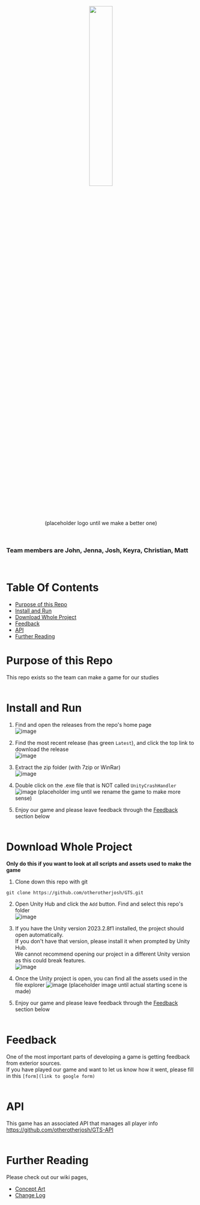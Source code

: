 <p align="center" width="100%">
  <img width="35%" src="https://github.com/otherotherjosh/GTS/assets/127159745/e54a3adb-7b0d-4cf5-a0cf-00d9ec279e8d"> <br/>
  (placeholder logo until we make a better one)
</p>
<br/>

### Team members are John, Jenna, Josh, Keyra, Christian, Matt
<br/>

# Table Of Contents
- [Purpose of this Repo](#purpose-of-this-repo)
- [Install and Run](#install-and-run)
- [Download Whole Project](#download-whole-project)
- [Feedback](#feedback)
- [API](#api)
- [Further Reading](#further-reading)


# Purpose of this Repo
This repo exists so the team can make a game for our studies 
<br/><br/>

# Install and Run
1. Find and open the releases from the repo's home page <br/>
![image](https://github.com/otherotherjosh/GTS/assets/127159745/5061560b-ab15-497c-b9eb-bed54a492be3)

2. Find the most recent release (has green `Latest`), and click the top link to download the release <br/>
![image](https://github.com/otherotherjosh/GTS/assets/127159745/a9ac4732-a807-4c75-9d23-383a92baae4c)

3. Extract the zip folder (with 7zip or WinRar) <br/>
![image](https://github.com/otherotherjosh/GTS/assets/127159745/4a0bf412-9703-4cd3-b25f-9b0bb39f2a1f)

4. Double click on the .exe file that is NOT called `UnityCrashHandler` <br/>
![image](https://github.com/otherotherjosh/GTS/assets/127159745/afa498cd-dece-4e4f-9491-4391414f87b6) (placeholder img until we rename the game to make more sense)

5. Enjoy our game and please leave feedback through the [Feedback](#feedback) section below
<br/><br/>

# Download Whole Project
**Only do this if you want to look at all scripts and assets used to make the game**
1. Clone down this repo with git
```
git clone https://github.com/otherotherjosh/GTS.git
```

2. Open Unity Hub and click the `Add` button. Find and select this repo's folder <br/>
![image](https://github.com/otherotherjosh/GTS/assets/127159745/9da4a37e-e1b0-4451-837c-6992502dd4d9)

3. If you have the Unity version 2023.2.8f1 installed, the project should open automatically. <br/>
  If you don't have that version, please install it when prompted by Unity Hub. <br/>
  We cannot recommend opening our project in a different Unity version as this could break features. <br/>
  ![image](https://github.com/otherotherjosh/GTS/assets/127159745/0f431369-f0f3-41cd-add5-30f7fb5ff564)

4. Once the Unity project is open, you can find all the assets used in the file explorer
![image](https://github.com/otherotherjosh/GTS/assets/127159745/5e12af4d-8ab0-4416-8da8-98fbf6561ac3) (placeholder image until actual starting scene is made)

6. Enjoy our game and please leave feedback through the [Feedback](#feedback) section below
<br/><br/>

# Feedback
One of the most important parts of developing a game is getting feedback from exterior sources. <br/>
If you have played our game and want to let us know how it went, please fill in this `[form](link to google form)`
<br/><br/>

# API
This game has an associated API that manages all player info <br/>
https://github.com/otherotherjosh/GTS-API
<br/><br/>

# Further Reading
Please check out our wiki pages,
- [Concept Art](../../wiki/Concept-Art)
- [Change Log](../../wiki/Changelog)
